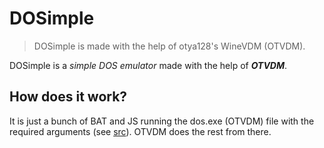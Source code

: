 # DOSimple

> DOSimple is made with the help of otya128's WineVDM (OTVDM).

DOSimple is a _simple DOS emulator_ made with the help of **_OTVDM_**.

## How does it work?

It is just a bunch of BAT and JS running the dos.exe (OTVDM) file with the required arguments (see [src](https://github.com/msuru-coder-notgamer/DOSimple/tree/main/src)). OTVDM does the rest from there.
